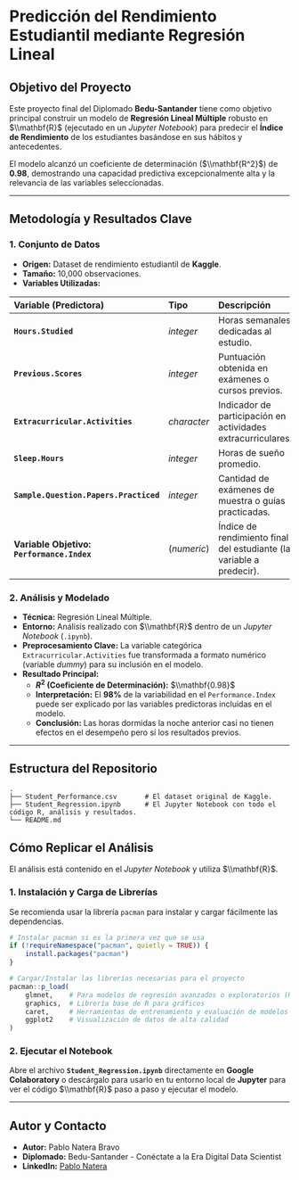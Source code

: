# Predicción del Rendimiento Estudiantil mediante Regresión Lineal

## Objetivo del Proyecto

Este proyecto final del Diplomado **Bedu-Santander** tiene como objetivo principal construir un modelo de **Regresión Lineal Múltiple** robusto en $\\mathbf{R}$ (ejecutado en un *Jupyter Notebook*) para predecir el **Índice de Rendimiento** de los estudiantes basándose en sus hábitos y antecedentes.

El modelo alcanzó un coeficiente de determinación ($\\mathbf{R^2}$) de **$0.98$**, demostrando una capacidad predictiva excepcionalmente alta y la relevancia de las variables seleccionadas.

-----

## Metodología y Resultados Clave

### 1\. Conjunto de Datos

  * **Origen:** Dataset de rendimiento estudiantil de **Kaggle**.
  * **Tamaño:** 10,000 observaciones.
  * **Variables Utilizadas:**

| Variable (Predictora) | Tipo | Descripción |
| :--- | :--- | :--- |
| **`Hours.Studied`** | *integer* | Horas semanales dedicadas al estudio. |
| **`Previous.Scores`** | *integer* | Puntuación obtenida en exámenes o cursos previos. |
| **`Extracurricular.Activities`** | *character* | Indicador de participación en actividades extracurriculares. |
| **`Sleep.Hours`** | *integer* | Horas de sueño promedio. |
| **`Sample.Question.Papers.Practiced`** | *integer* | Cantidad de exámenes de muestra o guías practicadas. |
| **Variable Objetivo:** **`Performance.Index`** | (*numeric*) | Índice de rendimiento final del estudiante (la variable a predecir). |

### 2\. Análisis y Modelado

  * **Técnica:** Regresión Lineal Múltiple.
  * **Entorno:** Análisis realizado con $\\mathbf{R}$ dentro de un *Jupyter Notebook* (`.ipynb`).
  * **Preprocesamiento Clave:** La variable categórica `Extracurricular.Activities` fue transformada a formato numérico (variable *dummy*) para su inclusión en el modelo.
  * **Resultado Principal:**
      * **$R^2$ (Coeficiente de Determinación):** $\\mathbf{0.98}$
      * **Interpretación:** El **98%** de la variabilidad en el `Performance.Index` puede ser explicado por las variables predictoras incluidas en el modelo.
      * **Conclusión:** Las horas dormidas la noche anterior casi no tienen efectos en el desempeño pero sí los resultados previos.

-----

## Estructura del Repositorio

```
.
├── Student_Performance.csv       # El dataset original de Kaggle.
├── Student_Regression.ipynb      # El Jupyter Notebook con todo el código R, análisis y resultados.
└── README.md
```

## Cómo Replicar el Análisis

El análisis está contenido en el *Jupyter Notebook* y utiliza $\\mathbf{R}$.

### 1\. Instalación y Carga de Librerías

Se recomienda usar la librería `pacman` para instalar y cargar fácilmente las dependencias.

```r
# Instalar pacman si es la primera vez que se usa
if (!requireNamespace("pacman", quietly = TRUE)) {
    install.packages("pacman")
}

# Cargar/Instalar las librerías necesarias para el proyecto
pacman::p_load(
    glmnet,    # Para modelos de regresión avanzados o exploratorios (Ridge/Lasso)
    graphics,  # Librería base de R para gráficos
    caret,     # Herramientas de entrenamiento y evaluación de modelos
    ggplot2    # Visualización de datos de alta calidad
)
```

### 2\. Ejecutar el Notebook

Abre el archivo **`Student_Regression.ipynb`** directamente en **Google Colaboratory** o descárgalo para usarlo en tu entorno local de **Jupyter** para ver el código $\\mathbf{R}$ paso a paso y ejecutar el modelo.

-----

## Autor y Contacto

  * **Autor:** Pablo Natera Bravo
  * **Diplomado:** Bedu-Santander - Conéctate a la Era Digital Data Scientist
  * **LinkedIn:** [Pablo Natera](https://www.linkedin.com/in/pablo-natera-464531299)
